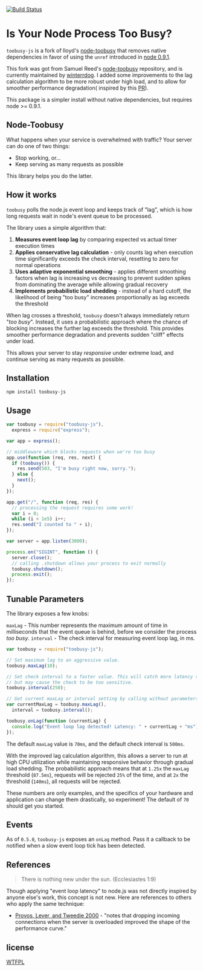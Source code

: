 [![Build Status](https://secure.travis-ci.org/winterrdog/node-toobusy.png)](http://travis-ci.org/winterrdog/node-toobusy)

# Is Your Node Process Too Busy?

`toobusy-js` is a fork of lloyd's [node-toobusy](http://github.com/lloyd/node-toobusy) that removes native dependencies in favor of using the `unref` introduced in [node 0.9.1](http://blog.nodejs.org/2012/08/28/node-v0-9-1-unstable/).

This fork was got from Samuel Reed's [node-toobusy](https://github.com/STRML/node-toobusy) repository, and is currently maintained by [winterrdog](https://github.com/winterrdog). I added some improvements to the lag calculation algorithm to be more robust under high load, and to allow for smoother performance degradation( inspired by this [PR](https://github.com/STRML/node-toobusy/pull/17)).

This package is a simpler install without native dependencies, but requires node >= 0.9.1.

## Node-Toobusy

What happens when your service is overwhelmed with traffic? Your server can do one of two things:

- Stop working, or...
- Keep serving as many requests as possible

This library helps you do the latter.

## How it works

`toobusy` polls the node.js event loop and keeps track of "lag", which is how long requests wait in node's event queue to be processed.

The library uses a simple algorithm that:

1. **Measures event loop lag** by comparing expected vs actual timer execution times
2. **Applies conservative lag calculation** - only counts lag when execution time significantly exceeds the check interval, resetting to zero for normal operations
3. **Uses adaptive exponential smoothing** - applies different smoothing factors when lag is increasing vs decreasing to prevent sudden spikes from dominating the average while allowing gradual recovery
4. **Implements probabilistic load shedding** - instead of a hard cutoff, the likelihood of being "too busy" increases proportionally as lag exceeds the threshold

When lag crosses a threshold, `toobusy` doesn't always immediately return "_too busy_". Instead, it uses a probabilistic approach where the chance of blocking increases the further lag exceeds the threshold. This provides smoother performance degradation and prevents sudden "cliff" effects under load.

This allows your server to stay _responsive_ under extreme load, and continue serving as many requests as possible.

## Installation

```
npm install toobusy-js
```

## Usage

```javascript
var toobusy = require("toobusy-js"),
  express = require("express");

var app = express();

// middleware which blocks requests when we're too busy
app.use(function (req, res, next) {
  if (toobusy()) {
    res.send(503, "I'm busy right now, sorry.");
  } else {
    next();
  }
});

app.get("/", function (req, res) {
  // processing the request requires some work!
  var i = 0;
  while (i < 1e5) i++;
  res.send("I counted to " + i);
});

var server = app.listen(3000);

process.on("SIGINT", function () {
  server.close();
  // calling .shutdown allows your process to exit normally
  toobusy.shutdown();
  process.exit();
});
```

## Tunable Parameters

The library exposes a few knobs:

`maxLag` - This number represents the maximum amount of time in milliseconds that the event queue is behind, before we consider the process _too busy_.
`interval` - The check interval for measuring event loop lag, in ms.

```javascript
var toobusy = require("toobusy-js");

// Set maximum lag to an aggressive value.
toobusy.maxLag(10);

// Set check interval to a faster value. This will catch more latency spikes
// but may cause the check to be too sensitive.
toobusy.interval(250);

// Get current maxLag or interval setting by calling without parameters.
var currentMaxLag = toobusy.maxLag(),
  interval = toobusy.interval();

toobusy.onLag(function (currentLag) {
  console.log("Event loop lag detected! Latency: " + currentLag + "ms");
});
```

The default `maxLag` value is `70ms`, and the default check interval is `500ms`.

With the improved lag calculation algorithm, this allows a server to run at high CPU utilization while maintaining responsive behavior through gradual load shedding. The probabilistic approach means that at `1.25x` the `maxLag` threshold (`87.5ms`), requests will be rejected `25%` of the time, and at `2x` the threshold (`140ms`), all requests will be rejected.

These numbers are only examples, and the specifics of your hardware and application can change them drastically, so experiment! The default of `70` should get you started.

## Events

As of `0.5.0`, `toobusy-js` exposes an `onLag` method. Pass it a callback to be notified when
a slow event loop tick has been detected.

## References

> There is nothing new under the sun. (Ecclesiastes 1:9)

Though applying "event loop latency" to node.js was not directly inspired by anyone else's work,
this concept is not new. Here are references to others who apply the same technique:

- [Provos, Lever, and Tweedie 2000](http://www.kegel.com/c10k.html#tips) - "notes that dropping incoming connections when the server is overloaded improved the shape of the performance curve."

## license

[WTFPL](http://wtfpl.org)
